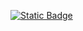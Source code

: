 <p>    
    <a href="https://discord.com/invite/3b4PRyGSsQ">
        <img alt="Static Badge" src="https://img.shields.io/badge/Join_%20sevrer?logo=discord&link=https%3A%2F%2Fdiscord.com%2Finvite%2F3b4PRyGSsQ">
    </a>
</p>